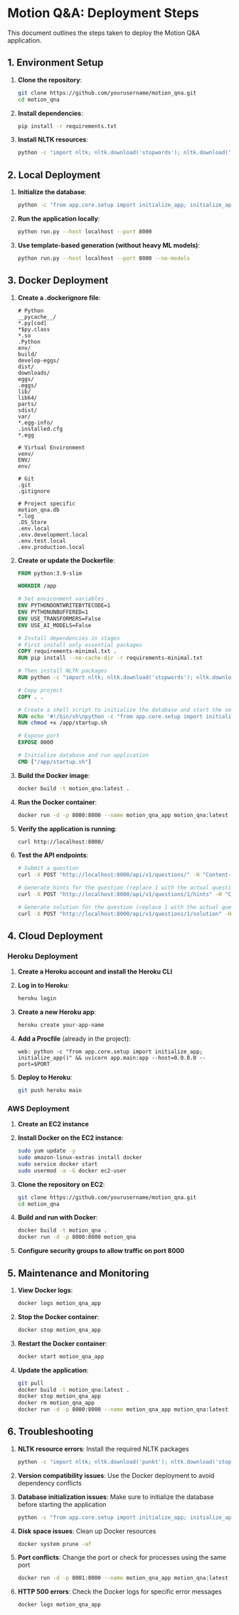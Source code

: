 # Motion Q&A: Deployment Steps

This document outlines the steps taken to deploy the Motion Q&A application.

## 1. Environment Setup

1. **Clone the repository**:
   ```bash
   git clone https://github.com/yourusername/motion_qna.git
   cd motion_qna
   ```

2. **Install dependencies**:
   ```bash
   pip install -r requirements.txt
   ```

3. **Install NLTK resources**:
   ```bash
   python -c "import nltk; nltk.download('stopwords'); nltk.download('punkt')"
   ```

## 2. Local Deployment

1. **Initialize the database**:
   ```bash
   python -c "from app.core.setup import initialize_app; initialize_app()"
   ```

2. **Run the application locally**:
   ```bash
   python run.py --host localhost --port 8000
   ```

3. **Use template-based generation (without heavy ML models)**:
   ```bash
   python run.py --host localhost --port 8000 --no-models
   ```

## 3. Docker Deployment

1. **Create a .dockerignore file**:
   ```
   # Python
   __pycache__/
   *.py[cod]
   *$py.class
   *.so
   .Python
   env/
   build/
   develop-eggs/
   dist/
   downloads/
   eggs/
   .eggs/
   lib/
   lib64/
   parts/
   sdist/
   var/
   *.egg-info/
   .installed.cfg
   *.egg

   # Virtual Environment
   venv/
   ENV/
   env/

   # Git
   .git
   .gitignore

   # Project specific
   motion_qna.db
   *.log
   .DS_Store
   .env.local
   .env.development.local
   .env.test.local
   .env.production.local
   ```

2. **Create or update the Dockerfile**:
   ```dockerfile
   FROM python:3.9-slim

   WORKDIR /app

   # Set environment variables
   ENV PYTHONDONTWRITEBYTECODE=1
   ENV PYTHONUNBUFFERED=1
   ENV USE_TRANSFORMERS=False
   ENV USE_AI_MODELS=False

   # Install dependencies in stages
   # First install only essential packages
   COPY requirements-minimal.txt .
   RUN pip install --no-cache-dir -r requirements-minimal.txt

   # Then install NLTK packages
   RUN python -c "import nltk; nltk.download('stopwords'); nltk.download('punkt')"

   # Copy project
   COPY . .

   # Create a shell script to initialize the database and start the server
   RUN echo '#!/bin/sh\npython -c "from app.core.setup import initialize_app; initialize_app()"\nuvicorn app.main:app --host 0.0.0.0 --port 8000' > /app/startup.sh
   RUN chmod +x /app/startup.sh

   # Expose port
   EXPOSE 8000

   # Initialize database and run application
   CMD ["/app/startup.sh"]
   ```

3. **Build the Docker image**:
   ```bash
   docker build -t motion_qna:latest .
   ```

4. **Run the Docker container**:
   ```bash
   docker run -d -p 8000:8000 --name motion_qna_app motion_qna:latest
   ```

5. **Verify the application is running**:
   ```bash
   curl http://localhost:8000/
   ```

6. **Test the API endpoints**:
   ```bash
   # Submit a question
   curl -X POST "http://localhost:8000/api/v1/questions/" -H "Content-Type: application/json" -d '{"content":"solve x: x+3=9", "type":"math", "difficulty":"medium"}'
   
   # Generate hints for the question (replace 1 with the actual question ID)
   curl -X POST "http://localhost:8000/api/v1/questions/1/hints" -H "Content-Type: application/json" -d '{"num_hints": 2}'
   
   # Generate solution for the question (replace 1 with the actual question ID)
   curl -X POST "http://localhost:8000/api/v1/questions/1/solution" -H "Content-Type: application/json" -d '{}'
   ```

## 4. Cloud Deployment

### Heroku Deployment

1. **Create a Heroku account and install the Heroku CLI**

2. **Log in to Heroku**:
   ```bash
   heroku login
   ```

3. **Create a new Heroku app**:
   ```bash
   heroku create your-app-name
   ```

4. **Add a Procfile** (already in the project):
   ```
   web: python -c "from app.core.setup import initialize_app; initialize_app()" && uvicorn app.main:app --host=0.0.0.0 --port=$PORT
   ```

5. **Deploy to Heroku**:
   ```bash
   git push heroku main
   ```

### AWS Deployment

1. **Create an EC2 instance**

2. **Install Docker on the EC2 instance**:
   ```bash
   sudo yum update -y
   sudo amazon-linux-extras install docker
   sudo service docker start
   sudo usermod -a -G docker ec2-user
   ```

3. **Clone the repository on EC2**:
   ```bash
   git clone https://github.com/yourusername/motion_qna.git
   cd motion_qna
   ```

4. **Build and run with Docker**:
   ```bash
   docker build -t motion_qna .
   docker run -d -p 8000:8000 motion_qna
   ```

5. **Configure security groups to allow traffic on port 8000**

## 5. Maintenance and Monitoring

1. **View Docker logs**:
   ```bash
   docker logs motion_qna_app
   ```

2. **Stop the Docker container**:
   ```bash
   docker stop motion_qna_app
   ```

3. **Restart the Docker container**:
   ```bash
   docker start motion_qna_app
   ```

4. **Update the application**:
   ```bash
   git pull
   docker build -t motion_qna:latest .
   docker stop motion_qna_app
   docker rm motion_qna_app
   docker run -d -p 8000:8000 --name motion_qna_app motion_qna:latest
   ```

## 6. Troubleshooting

1. **NLTK resource errors**: Install the required NLTK packages
   ```bash
   python -c "import nltk; nltk.download('punkt'); nltk.download('stopwords')"
   ```

2. **Version compatibility issues**: Use the Docker deployment to avoid dependency conflicts

3. **Database initialization issues**: Make sure to initialize the database before starting the application
   ```bash
   python -c "from app.core.setup import initialize_app; initialize_app()"
   ```

4. **Disk space issues**: Clean up Docker resources
   ```bash
   docker system prune -af
   ```

5. **Port conflicts**: Change the port or check for processes using the same port
   ```bash
   docker run -d -p 8001:8000 --name motion_qna_app motion_qna:latest
   ```

6. **HTTP 500 errors**: Check the Docker logs for specific error messages
   ```bash
   docker logs motion_qna_app
   ``` 